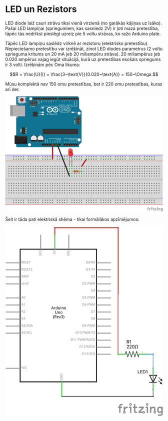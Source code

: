 # LED un Rezistors

LED diode laiž cauri strāvu tikai vienā virzienā (no garākās kājiņas uz īsāko). 
Pašai LED lampiņai (spriegumiem, kas sasniedz 2V) ir ļoti maza pretestība, 
tāpēc tās nedrīkst pieslēgt uzreiz pie 5 voltu strāvas, ko ražo Arduino plate. 

Tāpēc LED lampiņu saslēdz virknē ar rezistoru (elektrisko pretestību). 
Nepieciešamo pretestību var izrēķināt, zinot LED diodes parametrus (2 voltu sprieguma 
kritums un 20 mA jeb 20 miliampēru strāva). 
20 miliampērus jeb 0.020 ampērus vajag iegūt situācijā, kurā 
uz pretestības esošais spriegums ir 3 volti. 
Izrēķinām pēc Oma likuma: 

$$R = \frac{U}{I} = \frac{3~\text{V}}{0.020~\text{A}} = 150~\Omega.$$

Mūsu komplektā nav 150 omu pretestības, bet ir 220 omu pretestības, kuras 
arī der. 


![](LED_and_Resistor_bb.png)

Šeit ir tāda pati elektriskā shēma - tikai formālākos apzīmējumos: 

![](LED_and_Resistor_schem.png)


